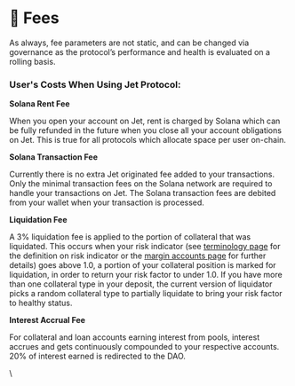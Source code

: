# 🛫 Fees

As always, fee parameters are not static, and can be changed via governance as the protocol’s performance and health is evaluated on a rolling basis.&#x20;

### User's Costs When Using Jet Protocol:

**Solana Rent Fee**

When you open your account on Jet, rent is charged by Solana which can be fully refunded in the future when you close all your account obligations on Jet. This is true for all protocols which allocate space per user on-chain.

**Solana Transaction Fee**

Currently there is no extra Jet originated fee added to your transactions. Only the minimal transaction fees on the Solana network are required to handle your transactions on Jet. The Solana transaction fees are debited from your wallet when your transaction is processed.

**Liquidation Fee**

A 3% liquidation fee is applied to the portion of collateral that was liquidated. This occurs when your risk indicator (see [terminology page](https://docs.jetprotocol.io/jet-protocol/faq/terminology) for the definition on risk indicator or the [margin accounts page](https://docs.jetprotocol.io/jet-protocol/protocol/jet-products/margin-accounts-accounting) for further details) goes above 1.0, a portion of your collateral position is marked for liquidation, in order to return your risk factor to under 1.0. If you have more than one collateral type in your deposit, the current version of liquidator picks a random collateral type to partially liquidate to bring your risk factor to healthy status.

**Interest Accrual Fee**

For collateral and loan accounts earning interest from pools, interest accrues and gets continuously compounded to your respective accounts. 20% of interest earned is redirected to the DAO.

\
